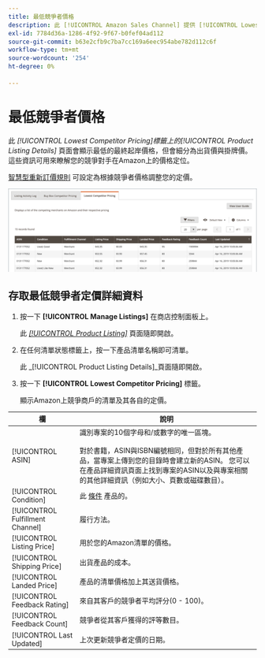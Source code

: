 ```yaml
---
title: 最低競爭者價格
description: 此 [!UICONTROL Amazon Sales Channel] 提供 [!UICONTROL Lowest Competitor Pricing] 索引標籤來協助您瞭解競爭對手在Amazon上的價格定位。
exl-id: 7784d36a-1286-4f92-9f67-b0fef04ad112
source-git-commit: b63e2cfb9c7ba7cc169a6eec954abe782d112c6f
workflow-type: tm+mt
source-wordcount: '254'
ht-degree: 0%

---
```


# 最低競爭者價格

此 _[!UICONTROL Lowest Competitor Pricing]_標籤上的_[!UICONTROL Product Listing Details]_ 頁面會顯示最低的最終起岸價格，但會細分為出貨價與掛牌價。 這些資訊可用來瞭解您的競爭對手在Amazon上的價格定位。

[智慧型重新訂價規則](./intelligent-repricing-rules.md) 可設定為根據競爭者價格調整您的定價。

![最低競爭者價格](assets/amazon-listing-details-lowest-comp.png)

## 存取最低競爭者定價詳細資料

1. 按一下 **[!UICONTROL Manage Listings]** 在商店控制面板上。

   此 [_[!UICONTROL Product Listing]_](./managing-product-listings.md) 頁面隨即開啟。

1. 在任何清單狀態標籤上，按一下產品清單名稱即可清單。

   此 _[!UICONTROL Product Listing Details]_頁面隨即開啟。

1. 按一下 **[!UICONTROL Lowest Competitor Pricing]** 標籤。

   顯示Amazon上競爭商戶的清單及其各自的定價。

| 欄 | 說明 |
|---|---|
| [!UICONTROL ASIN] | 識別專案的10個字母和/或數字的唯一區塊。<br><br>對於書籍，ASIN與ISBN編號相同，但對於所有其他產品，當專案上傳到您的目錄時會建立新的ASIN。 您可以在產品詳細資訊頁面上找到專案的ASIN以及與專案相關的其他詳細資訊（例如大小、頁數或磁碟數目）。 |
| [!UICONTROL Condition] | 此 [條件](./product-listing-condition.md) 產品的。 |
| [!UICONTROL Fulfillment Channel] | 履行方法。 |
| [!UICONTROL Listing Price] | 用於您的Amazon清單的價格。 |
| [!UICONTROL Shipping Price] | 出貨產品的成本。 |
| [!UICONTROL Landed Price] | 產品的清單價格加上其送貨價格。 |
| [!UICONTROL Feedback Rating] | 來自其客戶的競爭者平均評分(0 - 100)。 |
| [!UICONTROL Feedback Count] | 競爭者從其客戶獲得的評等數目。 |
| [!UICONTROL Last Updated] | 上次更新競爭者定價的日期。 |
